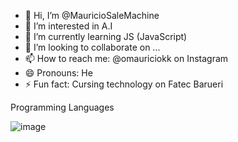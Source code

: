 - 👋 Hi, I’m @MauricioSaleMachine
- 👀 I’m interested in A.I 
- 🌱 I’m currently learning JS (JavaScript)
- 💞️ I’m looking to collaborate on ...
- 📫 How to reach me: @omauriciokk on Instagram
- 😄 Pronouns: He
- ⚡ Fun fact: Cursing technology on Fatec Barueri

Programming Languages

![image](https://github.com/user-attachments/assets/4b83b3b4-0bc8-47e9-b7e9-a762c579e8c3)

